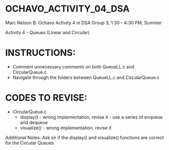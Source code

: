 # OCHAVO_ACTIVITY_04_DSA

Marc Nelson B. Ochavo Activity 4 in DSA Group 3, 1:30 - 4:30 PM, Summer

Activity 4 - Queues (Linear and Circular) 

# INSTRUCTIONS:
- Comment unnecessary comments on both QueueLL.c and CircularQueue.c
- Navigate through the folders between QueueLL.c and CircularQueue.c

# CODES TO REVISE:
- CircularQueue.c 
	- display() - wrong implementation, revise it - use a series of enqueue and dequeue
	- visualize() - wrong implementation, revise it

Additional Notes: Ask sir if the display() and visualize() functions are correct for the Circular Queues